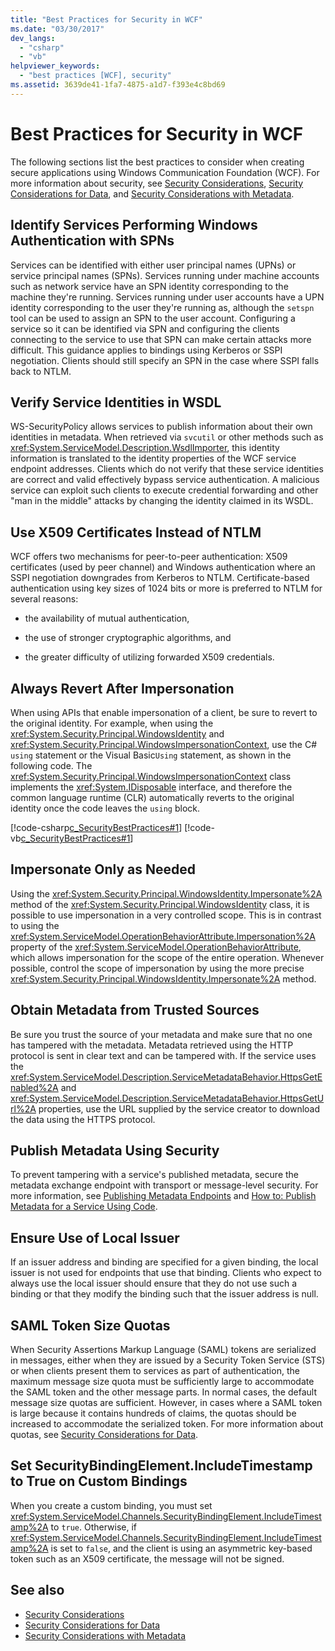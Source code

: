 ```yaml
---
title: "Best Practices for Security in WCF"
ms.date: "03/30/2017"
dev_langs: 
  - "csharp"
  - "vb"
helpviewer_keywords: 
  - "best practices [WCF], security"
ms.assetid: 3639de41-1fa7-4875-a1d7-f393e4c8bd69
---
```

# Best Practices for Security in WCF
The following sections list the best practices to consider when creating secure applications using Windows Communication Foundation (WCF). For more information about security, see [Security Considerations](../../../../docs/framework/wcf/feature-details/security-considerations-in-wcf.md), [Security Considerations for Data](../../../../docs/framework/wcf/feature-details/security-considerations-for-data.md), and [Security Considerations with Metadata](../../../../docs/framework/wcf/feature-details/security-considerations-with-metadata.md).  
  
## Identify Services Performing Windows Authentication with SPNs  
 Services can be identified with either user principal names (UPNs) or service principal names (SPNs). Services running under machine accounts such as network service have an SPN identity corresponding to the machine they're running. Services running under user accounts have a UPN identity corresponding to the user they're running as, although the `setspn` tool can be used to assign an SPN to the user account. Configuring a service so it can be identified via SPN and configuring the clients connecting to the service to use that SPN can make certain attacks more difficult. This guidance applies to bindings using Kerberos or SSPI negotiation.  Clients should still specify an SPN in the case where SSPI falls back to NTLM.  
  
## Verify Service Identities in WSDL  
 WS-SecurityPolicy allows services to publish information about their own identities in metadata. When retrieved via `svcutil` or other methods such as <xref:System.ServiceModel.Description.WsdlImporter>, this identity information is translated to the identity properties of the WCF service endpoint addresses. Clients which do not verify that these service identities are correct and valid effectively bypass service authentication. A malicious service can exploit such clients to execute credential forwarding and other "man in the middle" attacks by changing the identity claimed in its WSDL.  
  
## Use X509 Certificates Instead of NTLM  
 WCF offers two mechanisms for peer-to-peer authentication: X509 certificates (used by peer channel) and Windows authentication where an SSPI negotiation downgrades from Kerberos to NTLM.  Certificate-based authentication using key sizes of 1024 bits or more is preferred to NTLM for several reasons:  
  
- the availability of mutual authentication,  
  
- the use of stronger cryptographic algorithms, and  
  
- the greater difficulty of utilizing forwarded X509 credentials.  
   
## Always Revert After Impersonation  
 When using APIs that enable impersonation of a client, be sure to revert to the original identity. For example, when using the <xref:System.Security.Principal.WindowsIdentity> and <xref:System.Security.Principal.WindowsImpersonationContext>, use the C# `using` statement or the Visual Basic`Using` statement, as shown in the following code. The <xref:System.Security.Principal.WindowsImpersonationContext> class implements the <xref:System.IDisposable> interface, and therefore the common language runtime (CLR) automatically reverts to the original identity once the code leaves the `using` block.  
  
 [!code-csharp[c_SecurityBestPractices#1](../../../../samples/snippets/csharp/VS_Snippets_CFX/c_securitybestpractices/cs/source.cs#1)]
 [!code-vb[c_SecurityBestPractices#1](../../../../samples/snippets/visualbasic/VS_Snippets_CFX/c_securitybestpractices/vb/source.vb#1)]  
  
## Impersonate Only as Needed  
 Using the <xref:System.Security.Principal.WindowsIdentity.Impersonate%2A> method of the <xref:System.Security.Principal.WindowsIdentity> class, it is possible to use impersonation in a very controlled scope. This is in contrast to using the <xref:System.ServiceModel.OperationBehaviorAttribute.Impersonation%2A> property of the <xref:System.ServiceModel.OperationBehaviorAttribute>, which allows impersonation for the scope of the entire operation. Whenever possible, control the scope of impersonation by using the more precise <xref:System.Security.Principal.WindowsIdentity.Impersonate%2A> method.  
  
## Obtain Metadata from Trusted Sources  
 Be sure you trust the source of your metadata and make sure that no one has tampered with the metadata. Metadata retrieved using the HTTP protocol is sent in clear text and can be tampered with. If the service uses the <xref:System.ServiceModel.Description.ServiceMetadataBehavior.HttpsGetEnabled%2A> and <xref:System.ServiceModel.Description.ServiceMetadataBehavior.HttpsGetUrl%2A> properties, use the URL supplied by the service creator to download the data using the HTTPS protocol.  
  
## Publish Metadata Using Security  
 To prevent tampering with a service's published metadata, secure the metadata exchange endpoint with transport or message-level security. For more information, see [Publishing Metadata Endpoints](../../../../docs/framework/wcf/publishing-metadata-endpoints.md) and [How to: Publish Metadata for a Service Using Code](../../../../docs/framework/wcf/feature-details/how-to-publish-metadata-for-a-service-using-code.md).  
  
## Ensure Use of Local Issuer  
 If an issuer address and binding are specified for a given binding, the local issuer is not used for endpoints that use that binding. Clients who expect to always use the local issuer should ensure that they do not use such a binding or that they modify the binding such that the issuer address is null.  
  
## SAML Token Size Quotas  
 When Security Assertions Markup Language (SAML) tokens are serialized in messages, either when they are issued by a Security Token Service (STS) or when clients present them to services as part of authentication, the maximum message size quota must be sufficiently large to accommodate the SAML token and the other message parts. In normal cases, the default message size quotas are sufficient. However, in cases where a SAML token is large because it contains hundreds of claims, the quotas should be increased to accommodate the serialized token. For more information about quotas, see [Security Considerations for Data](../../../../docs/framework/wcf/feature-details/security-considerations-for-data.md).  
  
## Set SecurityBindingElement.IncludeTimestamp to True on Custom Bindings  
 When you create a custom binding, you must set <xref:System.ServiceModel.Channels.SecurityBindingElement.IncludeTimestamp%2A> to `true`. Otherwise, if <xref:System.ServiceModel.Channels.SecurityBindingElement.IncludeTimestamp%2A> is set to `false`, and the client is using an asymmetric key-based token such as an X509 certificate, the message will not be signed.  
  
## See also

- [Security Considerations](../../../../docs/framework/wcf/feature-details/security-considerations-in-wcf.md)
- [Security Considerations for Data](../../../../docs/framework/wcf/feature-details/security-considerations-for-data.md)
- [Security Considerations with Metadata](../../../../docs/framework/wcf/feature-details/security-considerations-with-metadata.md)
